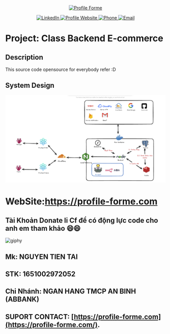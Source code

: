 <p align="center">
  <a href="https://profile-forme.com/" target="_blank">
    <img src="https://res.cloudinary.com/ecommerce2021/image/upload/v1659065987/avatar/logo_begsn1.png" width="300" alt="Profile Forme">
  </a>
</p>

<p align="center">
  <a href="https://www.linkedin.com/in/tai-nguyen-tien-787545213/">
    <img src="https://img.icons8.com/color/48/000000/linkedin-circled--v1.png" alt="LinkedIn">
  </a>
  <a href="https://profile-forme.surge.sh">
    <img src="https://img.icons8.com/color/48/000000/internet--v1.png" alt="Profile Website">
  </a>
  <a href="tel:0798805741">
    <img src="https://img.icons8.com/color/48/000000/apple-phone.png" alt="Phone">
  </a>
  <a href="mailto:nguyentientai10@gmail.com">
    <img src="https://img.icons8.com/fluency/48/000000/send-mass-email.png" alt="Email">
  </a>
</p>

# Project: **Class Backend E-commerce**

## Description

This source code opensource for everybody refer :D

## System Design

![System Design](./assets/system-design.png)

# WebSite:https://profile-forme.com

## Tài Khoản Donate li Cf để có động lực code cho anh em tham khảo 😄😄

![giphy](https://3.bp.blogspot.com/-SzGvXn2sTmw/V6k-90GH3ZI/AAAAAAAAIsk/Q678Pil-0kITLPa3fD--JkNdnJVKi_BygCLcB/s1600/cf10-fbc08%2B%25281%2529.gif)

## Mk: NGUYEN TIEN TAI

## STK: 1651002972052

## Chi Nhánh: NGAN HANG TMCP AN BINH (ABBANK)

## SUPORT CONTACT: [https://profile-forme.com](https://profile-forme.com/).
